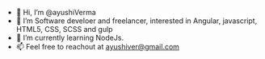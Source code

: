- 👋 Hi, I’m @ayushiVerma
- 👀 I’m Software develoer and freelancer, interested in Angular, javascript, HTML5, CSS, SCSS and gulp
- 🌱 I’m currently learning NodeJs.
- 📫  Feel free to reachout at ayushiver@gmail.com

